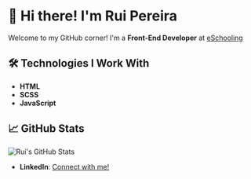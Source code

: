 # 👋 Hi there! I'm Rui Pereira

Welcome to my GitHub corner! I'm a **Front-End Developer** at [eSchooling]([https://eschooling.com](https://www.e-schooling.com/en))

## 🛠️ Technologies I Work With
- **HTML**
- **SCSS**
- **JavaScript**

## 📈 GitHub Stats
![Rui's GitHub Stats](https://github-readme-stats.vercel.app/api?username=e-ruipereira&show_icons=true&theme=radical)

- **LinkedIn**: [Connect with me!](https://www.linkedin.com/in/ruiffpereiira/)  

